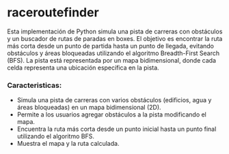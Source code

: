 # raceroutefinder

Esta implementación de Python simula una pista de carreras con obstáculos y un buscador de rutas de paradas en boxes. El objetivo es encontrar la ruta más corta desde un punto de partida hasta un punto de llegada, evitando obstáculos y áreas bloqueadas utilizando el algoritmo Breadth-First Search (BFS). La pista está representada por un mapa bidimensional, donde cada celda representa una ubicación específica en la pista. 

### Caracteristicas:
- Simula una pista de carreras con varios obstáculos (edificios, agua y áreas bloqueadas) en un mapa bidimensional (2D).
- Permite a los usuarios agregar obstáculos a la pista modificando el mapa.
- Encuentra la ruta más corta desde un punto inicial hasta un punto final utilizando el algoritmo BFS.
- Muestra el mapa y la ruta calculada.
